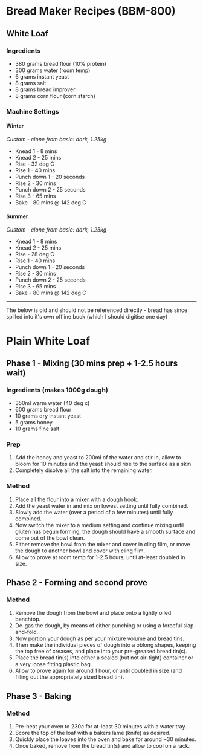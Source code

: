 # Bread Maker Recipes (BBM-800)

## White Loaf

### Ingredients

* 380 grams bread flour (10% protein)
* 300 grams water (room temp)
* 6 grams instant yeast
* 8 grams salt
* 8 grams bread improver
* 8 grams corn flour (corn starch)


### Machine Settings

#### Winter

*Custom - clone from basic: dark, 1.25kg*

* Knead 1 - 8 mins
* Knead 2 - 25 mins
* Rise - 32 deg C
* Rise 1 - 40 mins
* Punch down 1 - 20 seconds
* Rise 2 - 30 mins
* Punch down 2 - 25 seconds
* Rise 3 - 65 mins
* Bake - 80 mins @ 142 deg C

#### Summer

*Custom - clone from basic: dark, 1.25kg*

* Knead 1 - 8 mins
* Knead 2 - 25 mins
* Rise - 28 deg C
* Rise 1 - 40 mins
* Punch down 1 - 20 seconds
* Rise 2 - 30 mins
* Punch down 2 - 25 seconds
* Rise 3 - 65 mins
* Bake - 80 mins @ 142 deg C

---




The below is old and should not be referenced directly - bread has since spilled into it's own offline book (which I should digitise one day)


# Plain White Loaf

## Phase 1 - Mixing (30 mins prep + 1-2.5 hours wait)

### Ingredients (makes 1000g dough)

* 350ml warm water (40 deg c)
* 600 grams bread flour
* 10 grams dry instant yeast
* 5 grams honey
* 10 grams fine salt


### Prep

1. Add the honey and yeast to 200ml of the water and stir in, allow to bloom for 10 minutes and the yeast should rise to the surface as a skin.
1. Completely disolve all the salt into the remaining water.


### Method

1. Place all the flour into a mixer with a dough hook.
1. Add the yeast water in and mix on lowest setting until fully combined.
1. Slowly add the water (over a period of a few minutes) until fully combined.
1. Now switch the mixer to a medium setting and continue mixing until gluten has begun forming, the dough should have a smooth surface and come out of the bowl clean.
1. Either remove the bowl from the mixer and cover in cling film, or move the dough to another bowl and cover with cling film.
1. Allow to prove at room temp for 1-2.5 hours, until at-least doubled in size.


## Phase 2 - Forming and second prove

### Method

1. Remove the dough from the bowl and place onto a lightly oiled benchtop.
1. De-gas the dough, by means of either punching or using a forceful slap-and-fold.
1. Now portion your dough as per your mixture volume and bread tins.
1. Then make the individual pieces of dough into a oblong shapes, keeping the top free of creases, and place into your pre-greased bread tin(s).
1. Place the bread tin(s) into either a sealed (but not air-tight) container or a very loose fitting plastic bag.
1. Allow to prove again for around 1 hour, or until doubled in size (and filling out the appropriately sized bread tin).


## Phase 3 - Baking

### Method

1. Pre-heat your oven to 230c for at-least 30 minutes with a water tray.
1. Score the top of the loaf with a bakers lame (knife) as desired.
1. Quickly place the loaves into the oven and bake for around ~30 minutes.
1. Once baked, remove from the bread tin(s) and allow to cool on a rack.
